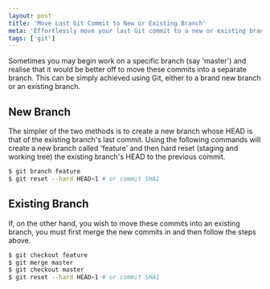 ```yaml
---
layout: post
title: 'Move Last Git Commit to New or Existing Branch'
meta: 'Effortlessly move your last Git commit to a new or existing branch with this simple guide.'
tags: ['git']
---
```


Sometimes you may begin work on a specific branch (say 'master') and realise that it would be better off to move these commits into a separate branch.
This can be simply achieved using Git, either to a brand new branch or an existing branch.

<!--more-->

## New Branch

The simpler of the two methods is to create a new branch whose HEAD is that of the existing branch's last commit.
Using the following commands will create a new branch called 'feature' and then hard reset (staging and working tree) the existing branch's HEAD to the previous commit.

```bash
$ git branch feature
$ git reset --hard HEAD~1 # or commit SHA1
```

## Existing Branch

If, on the other hand, you wish to move these commits into an existing branch, you must first merge the new commits in and then follow the steps above.

```bash
$ git checkout feature
$ git merge master
$ git checkout master
$ git reset --hard HEAD~1 # or commit SHA1
```
